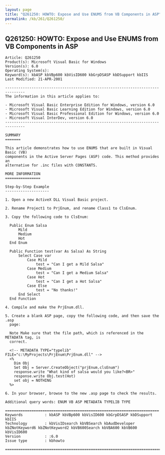 ```yaml
---
layout: page
title: "Q261250: HOWTO: Expose and Use ENUMS from VB Components in ASP"
permalink: /kb/261/Q261250/
---
```


## Q261250: HOWTO: Expose and Use ENUMS from VB Components in ASP

	Article: Q261250
	Product(s): Microsoft Visual Basic for Windows
	Version(s): 6.0
	Operating System(s): 
	Keyword(s): kbASP kbVBp600 kbVisID600 kbGrpDSASP kbDSupport kbIIS
	Last Modified: 21-APR-2001
	
	-------------------------------------------------------------------------------
	The information in this article applies to:
	
	- Microsoft Visual Basic Enterprise Edition for Windows, version 6.0 
	- Microsoft Visual Basic Learning Edition for Windows, version 6.0 
	- Microsoft Visual Basic Professional Edition for Windows, version 6.0 
	- Microsoft Visual InterDev, version 6.0 
	-------------------------------------------------------------------------------
	
	SUMMARY
	=======
	
	This article demonstrates how to use ENUMS that are built in Visual Basic (VB)
	components in the Active Server Pages (ASP) code. This method provides an
	alternative for .inc files with CONSTANTS.
	
	MORE INFORMATION
	================
	
	Step-by-Step Example
	--------------------
	
	1. Open a new ActiveX DLL Visual Basic project.
	
	2. Rename Project1 to PrjEnum, and rename Class1 to ClsEnum.
	
	3. Copy the following code to ClsEnum:
	
	  Public Enum Salsa
	      Mild
	      Medium
	      Hot
	  End Enum
	
	  Public Function test(var As Salsa) As String
	      Select Case var
	          Case Mild
	              test = "Can I get a Mild Salsa"
	          Case Medium
	              test = "Can I get a Medium Salsa"
	          Case Hot
	              test = "Can I get a Hot Salsa"
	          Case Else
	              test = "No thanks!"
	      End Select
	  End Function
	
	4. Compile and make the PrjEnum.dll.
	
	5. Create a blank ASP page, copy the following code, and then save the .asp
	  page:
	
	  Note Make sure that the file path, which is referenced in the METADATA tag, is
	  correct.
	
	  <!-- METADATA TYPE="typelib" FILE="c:\MyProjects\PrjEnum\PrjEnum.dll" -->
	  <%
	  	Dim Obj
	  	Set Obj = Server.CreateObject("prjEnum.clsEnum")
	  	response.write "What kind of salsa would you like?<BR>"
	  	response.write Obj.test(Hot)
	  	set obj = NOTHING
	  %>
	
	6. In your browser, browse to the new .asp page to check the results.
	
	Additional query words: ENUM VB ASP METADATA TYPELIB TYPE
	
	======================================================================
	Keywords          : kbASP kbVBp600 kbVisID600 kbGrpDSASP kbDSupport kbIIS 
	Technology        : kbVisIDsearch kbVBSearch kbAudDeveloper kbZNotKeyword6 kbZNotKeyword2 kbVB600Search kbVBA600 kbVB600 kbVisID600
	Version           : :6.0
	Issue type        : kbhowto
	
	=============================================================================
	
